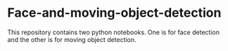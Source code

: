# Face-and-moving-object-detection
This repository contains two python notebooks. One is for face detection and the other is for moving object detection.



